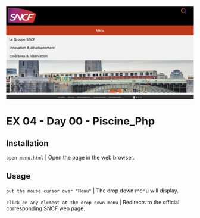 <img src="../../resources/images/menu.png" width="1200">

# EX 04 - Day 00 - Piscine_Php

## Installation
`open menu.html` | Open the page in the web browser.

## Usage
`put the mouse cursor over "Menu"` | The drop down menu will display.

`click on any element at the drop down menu` | Redirects to the official corresponding SNCF web page.
